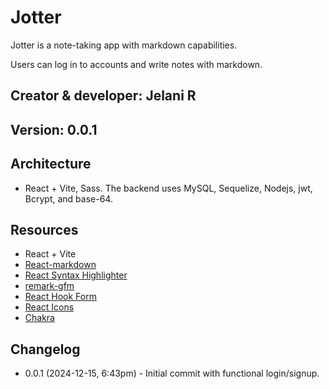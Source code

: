 # Jotter

Jotter is a note-taking app with markdown capabilities.

Users can log in to accounts and write notes with markdown.

## Creator & developer: Jelani R

## Version: 0.0.1

## Architecture

- React + Vite, Sass. The backend uses MySQL, Sequelize, Nodejs, jwt, Bcrypt, and base-64.

## Resources

- React + Vite
- [React-markdown](https://www.npmjs.com/package/react-markdown)
- [React Syntax Highlighter](https://github.com/react-syntax-highlighter/react-syntax-highlighter)
- [remark-gfm](https://github.com/remarkjs/remark-gfm)
- [React Hook Form](https://react-hook-form.com/)
- [React Icons](https://react-icons.github.io/react-icons/)
- [Chakra](https://www.chakra-ui.com/docs/get-started/installation)

## Changelog

- 0.0.1 (2024-12-15, 6:43pm) - Initial commit with functional login/signup.
